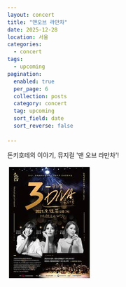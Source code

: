```yaml
---
layout: concert
title: "맨오브 라만차"
date: 2025-12-28
location: 서울
categories:
  - concert
tags:
  - upcoming
pagination:
  enabled: true
  per_page: 6
  collection: posts
  category: concert
  tag: upcoming
  sort_field: date
  sort_reverse: false

---
```


돈키호테의 이야기, 뮤지컬 '맨 오브 라만차'!

![men](/assets/images/concert/2025-12-28-men-of-lamancha/poster.png)

